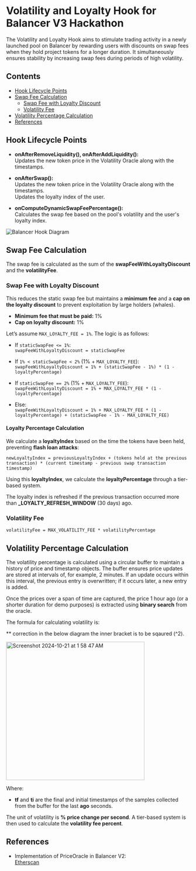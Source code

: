 # Volatility and Loyalty Hook for Balancer V3 Hackathon

The Volatility and Loyalty Hook aims to stimulate trading activity in a newly launched pool on Balancer by rewarding users with discounts on swap fees when they hold project tokens for a longer duration. It simultaneously ensures stability by increasing swap fees during periods of high volatility.

## Contents
- [Hook Lifecycle Points](#hook-lifecycle-points)
- [Swap Fee Calculation](#swap-fee-calculation)
  - [Swap Fee with Loyalty Discount](#swap-fee-with-loyalty-discount)
  - [Volatility Fee](#volatility-fee)
- [Volatility Percentage Calculation](#volatility-percentage-calculation)
- [References](#references)

## Hook Lifecycle Points

- **onAfterRemoveLiquidity(), onAfterAddLiquidity():**  
  Updates the new token price in the Volatility Oracle along with the timestamps.
  
- **onAfterSwap():**  
  Updates the new token price in the Volatility Oracle along with the timestamps.  
  Updates the loyalty index of the user.

- **onComputeDynamicSwapFeePercentage():**  
  Calculates the swap fee based on the pool's volatility and the user's loyalty index.

![Balancer Hook Diagram](https://github.com/user-attachments/assets/6453b5b8-03ad-4108-bc66-228cc684716f)

## Swap Fee Calculation

The swap fee is calculated as the sum of the **swapFeeWithLoyaltyDiscount** and the **volatilityFee**.

### Swap Fee with Loyalty Discount

This reduces the static swap fee but maintains a **minimum fee** and a **cap on the loyalty discount** to prevent exploitation by large holders (whales).

- **Minimum fee that must be paid:** 1%
- **Cap on loyalty discount:** 1%

Let’s assume `MAX_LOYALTY_FEE = 1%`. The logic is as follows:

- If `staticSwapFee <= 1%`:  
  `swapFeeWithLoyaltyDiscount = staticSwapFee`
  
- If `1% < staticSwapFee < 2%` (1% + `MAX_LOYALTY_FEE`):  
  `swapFeeWithLoyaltyDiscount = 1% + (staticSwapFee - 1%) * (1 - loyaltyPercentage)`

- If `staticSwapFee == 2%` (1% + `MAX_LOYALTY_FEE`):  
  `swapFeeWithLoyaltyDiscount = 1% + MAX_LOYALTY_FEE * (1 - loyaltyPercentage)`

- Else:  
  `swapFeeWithLoyaltyDiscount = 1% + MAX_LOYALTY_FEE * (1 - loyaltyPercentage) + (staticSwapFee - 1% - MAX_LOYALTY_FEE)`

#### Loyalty Percentage Calculation

We calculate a **loyaltyIndex** based on the time the tokens have been held, preventing **flash loan attacks**:

`newLoyaltyIndex = previousLoyaltyIndex + (tokens held at the previous transaction) * (current timestamp - previous swap transaction timestamp)`

Using this **loyaltyIndex**, we calculate the **loyaltyPercentage** through a tier-based system.

The loyalty index is refreshed if the previous transaction occurred more than **_LOYALTY_REFRESH_WINDOW** (30 days) ago.

### Volatility Fee

`volatilityFee = MAX_VOLATILITY_FEE * volatilityPercentage`

## Volatility Percentage Calculation

The volatility percentage is calculated using a circular buffer to maintain a history of price and timestamp objects. The buffer ensures price updates are stored at intervals of, for example, 2 minutes. If an update occurs within this interval, the previous entry is overwritten; if it occurs later, a new entry is added.

Once the prices over a span of time are captured, the price 1 hour ago (or a shorter duration for demo purposes) is extracted using **binary search** from the oracle.

The formula for calculating volatility is:

** correction in the below diagram the inner bracket is to be sqaured (^2).

<img width="378" alt="Screenshot 2024-10-21 at 1 58 47 AM" src="https://github.com/user-attachments/assets/02f19b11-0132-400c-a19a-5a3db1834584">

Where:
- **tf** and **ti** are the final and initial timestamps of the samples collected from the buffer for the last **ago** seconds.

The unit of volatility is **% price change per second**. A tier-based system is then used to calculate the **volatility fee percent**.

## References
- Implementation of PriceOracle in Balancer V2:  
  [Etherscan](https://etherscan.deth.net/address/0xA5bf2ddF098bb0Ef6d120C98217dD6B141c74EE0)
